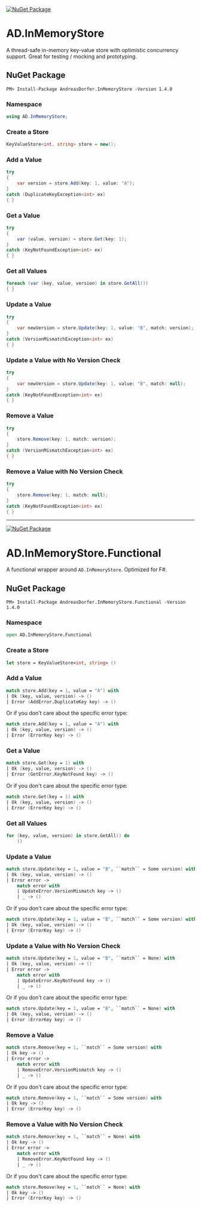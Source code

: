 [![NuGet Package](https://img.shields.io/nuget/v/AndreasDorfer.InMemoryStore.svg)](https://www.nuget.org/packages/AndreasDorfer.InMemoryStore/)
# AD.InMemoryStore
A thread-safe in-memory key-value store with optimistic concurrency support. Great for testing / mocking and prototyping.
## NuGet Package
    PM> Install-Package AndreasDorfer.InMemoryStore -Version 1.4.0
### Namespace
```csharp
using AD.InMemoryStore;
```
### Create a Store
```csharp
KeyValueStore<int, string> store = new();
```
### Add a Value
```csharp
try
{
    var version = store.Add(key: 1, value: "A");
}
catch (DuplicateKeyException<int> ex)
{ }
```
### Get a Value
```csharp
try
{
    var (value, version) = store.Get(key: 1);
}
catch (KeyNotFoundException<int> ex)
{ }
```
### Get all Values
```csharp
foreach (var (key, value, version) in store.GetAll())
{ }
```
### Update a Value
```csharp
try
{
    var newVersion = store.Update(key: 1, value: "B", match: version);
}
catch (VersionMismatchException<int> ex)
{ }
```
### Update a Value with No Version Check
```csharp
try
{
    var newVersion = store.Update(key: 1, value: "B", match: null);
}
catch (KeyNotFoundException<int> ex)
{ }
```
### Remove a Value
```csharp
try
{
    store.Remove(key: 1, match: version);
}
catch (VersionMismatchException<int> ex)
{ }
```
### Remove a Value with No Version Check
```csharp
try
{
    store.Remove(key: 1, match: null);
}
catch (KeyNotFoundException<int> ex)
{ }
```
---
[![NuGet Package](https://img.shields.io/nuget/v/AndreasDorfer.InMemoryStore.Functional.svg)](https://www.nuget.org/packages/AndreasDorfer.InMemoryStore.Functional/)
# AD.InMemoryStore.Functional
A functional wrapper around `AD.InMemoryStore`. Optimized for F#.
## NuGet Package
    PM> Install-Package AndreasDorfer.InMemoryStore.Functional -Version 1.4.0
### Namespace
```fsharp
open AD.InMemoryStore.Functional
```
### Create a Store
```fsharp
let store = KeyValueStore<int, string> ()
```
### Add a Value
```fsharp
match store.Add(key = 1, value = "A") with
| Ok (key, value, version) -> ()
| Error (AddError.DuplicateKey key) -> ()
```
Or if you don't care about the specific error type:
```fsharp
match store.Add(key = 1, value = "A") with
| Ok (key, value, version) -> ()
| Error (ErrorKey key) -> ()
```
### Get a Value
```fsharp
match store.Get(key = 1) with
| Ok (key, value, version) -> ()
| Error (GetError.KeyNotFound key) -> ()
```
Or if you don't care about the specific error type:
```fsharp
match store.Get(key = 1) with
| Ok (key, value, version) -> ()
| Error (ErrorKey key) -> ()
```
### Get all Values
```fsharp
for (key, value, version) in store.GetAll() do
    ()
```
### Update a Value
```fsharp
match store.Update(key = 1, value = "B", ``match`` = Some version) with
| Ok (key, value, version) -> ()
| Error error ->
    match error with
    | UpdateError.VersionMismatch key -> ()
    | _ -> ()
```
Or if you don't care about the specific error type:
```fsharp
match store.Update(key = 1, value = "B", ``match`` = Some version) with
| Ok (key, value, version) -> ()
| Error (ErrorKey key) -> ()
```
### Update a Value with No Version Check
```fsharp
match store.Update(key = 1, value = "B", ``match`` = None) with
| Ok (key, value, version) -> ()
| Error error ->
    match error with
    | UpdateError.KeyNotFound key -> ()
    | _ -> ()
```
Or if you don't care about the specific error type:
```fsharp
match store.Update(key = 1, value = "B", ``match`` = None) with
| Ok (key, value, version) -> ()
| Error (ErrorKey key) -> ()
```
### Remove a Value
```fsharp
match store.Remove(key = 1, ``match`` = Some version) with
| Ok key -> ()
| Error error ->
    match error with
    | RemoveError.VersionMismatch key -> ()
    | _ -> ()
```
Or if you don't care about the specific error type:
```fsharp
match store.Remove(key = 1, ``match`` = Some version) with
| Ok key -> ()
| Error (ErrorKey key) -> ()
```
### Remove a Value with No Version Check
```fsharp
match store.Remove(key = 1, ``match`` = None) with
| Ok key -> ()
| Error error ->
    match error with
    | RemoveError.KeyNotFound key -> ()
    | _ -> ()
```
Or if you don't care about the specific error type:
```fsharp
match store.Remove(key = 1, ``match`` = None) with
| Ok key -> ()
| Error (ErrorKey key) -> ()
```
